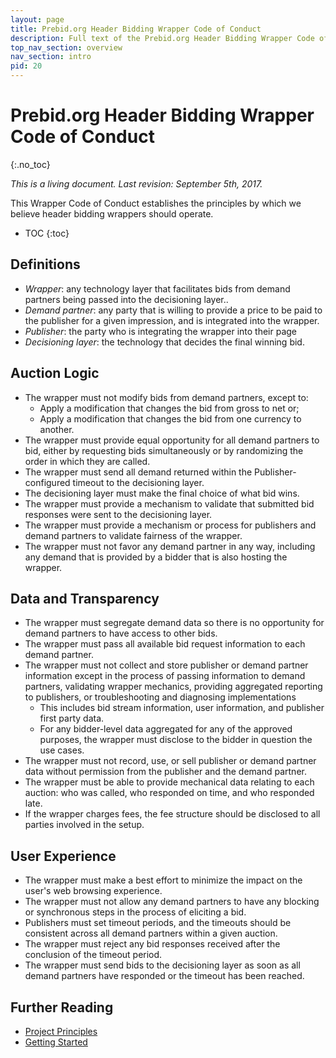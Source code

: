 ```yaml
---
layout: page
title: Prebid.org Header Bidding Wrapper Code of Conduct
description: Full text of the Prebid.org Header Bidding Wrapper Code of Conduct
top_nav_section: overview
nav_section: intro
pid: 20
---
```


<div class="bs-docs-section" markdown="1">

# Prebid.org Header Bidding Wrapper Code of Conduct
{:.no_toc}

*This is a living document. Last revision: September 5th, 2017.*

This Wrapper Code of Conduct establishes the principles by which we believe header bidding wrappers should operate.

* TOC
{:toc}

## Definitions

* _Wrapper_: any technology layer that facilitates bids from demand partners being passed into the decisioning layer..
* _Demand partner_: any party that is willing to provide a price to be paid to the publisher for a given impression, and is integrated into the wrapper.
* _Publisher_: the party who is integrating the wrapper into their page
* _Decisioning layer_: the technology that decides the final winning bid.

## Auction Logic

* The wrapper must not modify bids from demand partners, except to:
    * Apply a modification that changes the bid from gross to net or;
    * Apply a modification that changes the bid from one currency to another.
* The wrapper must provide equal opportunity for all demand partners to bid, either by requesting bids simultaneously or by randomizing the order in which they are called.
* The wrapper must send all demand returned within the Publisher-configured timeout to the decisioning layer.
* The decisioning layer must make the final choice of what bid wins.
* The wrapper must provide a mechanism to validate that submitted bid responses were sent to the decisioning layer.
* The wrapper must provide a mechanism or process for publishers and demand partners to validate fairness of the wrapper.
* The wrapper must not favor any demand partner in any way, including any demand that is provided by a bidder that is also hosting the wrapper.

## Data and Transparency

* The wrapper must segregate demand data so there is no opportunity for demand partners to have access to other bids.
* The wrapper must pass all available bid request information to each demand partner.
* The wrapper must not collect and store publisher or demand partner information except in the process of passing information to demand partners, validating wrapper mechanics, providing aggregated reporting to publishers, or troubleshooting and diagnosing implementations
    * This includes bid stream information, user information, and publisher first party data.
    * For any bidder-level data aggregated for any of the approved purposes, the wrapper must disclose to the bidder in question the use cases.
* The wrapper must not record, use, or sell publisher or demand partner data without permission from the publisher and the demand partner.
* The wrapper must be able to provide mechanical data relating to each auction: who was called, who responded on time, and who responded late.
* If the wrapper charges fees, the fee structure should be disclosed to all parties involved in the setup.

## User Experience

* The wrapper must make a best effort to minimize the impact on the user's web browsing experience.
* The wrapper must not allow any demand partners to have any blocking or synchronous steps in the process of eliciting a bid.
* Publishers must set timeout periods, and the timeouts should be consistent across all demand partners within a given auction.
* The wrapper must reject any bid responses received after the conclusion of the timeout period.
* The wrapper must send bids to the decisioning layer as soon as all demand partners have responded or the timeout has been reached.

## Further Reading

+ [Project Principles]({{site.baseurl}}/principles.html)
+ [Getting Started]({{site.baseurl}}/overview/getting-started.html)

</div>
